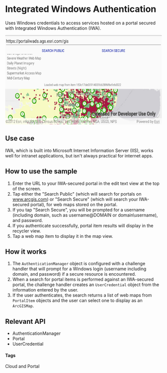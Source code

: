 # Integrated Windows Authentication

Uses Windows credentials to access services hosted on a portal secured with Integrated Windows Authentication (IWA).

![Integrated windows authentication App](integrated-windows-authentication.png)

## Use case

IWA, which is built into Microsoft Internet Information Server (IIS), works well for intranet applications, but isn't always practical for internet apps.

## How to use the sample

1. Enter the URL to your IWA-secured portal in the edit text view at the top of the screen.
2. Tap either the "Search Public" (which will search for portals on www.arcgis.com) or "Search Secure" (which will search your IWA-secured portal), for web maps stored on the portal.
3. If you tap "Search Secure", you will be prompted for a username (including domain, such as username@DOMAIN or domain\username), and password.
4. If you authenticate successfully, portal item results will display in the recycler view.
5. Tap a web map item to display it in the map view.

## How it works

1. The `AuthenticationManager` object is configured with a challenge handler that will prompt for a Windows login (username including domain, and password) if a secure resource is encountered.
2. When a search for portal items is performed against an IWA-secured portal, the challenge handler creates an `UserCredential` object from the information entered by the user.
3. If the user authenticates, the search returns a list of web maps from `PortalItem` objects and the user can select one to display as an `ArcGISMap`.

## Relevant API

* AuthenticationManager
* Portal
* UserCredential

#### Tags
Cloud and Portal